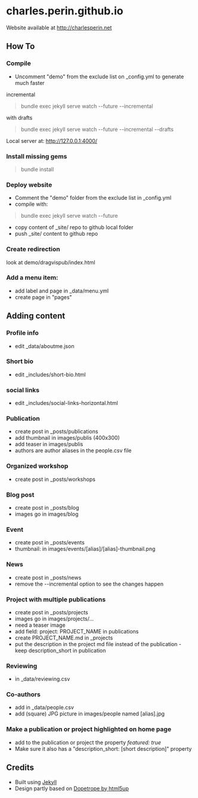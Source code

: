 # charles.perin.github.io

Website available at http://charlesperin.net


## How To

### Compile
- Uncomment "demo" from the exclude list on \_config.yml to generate much faster

incremental
> bundle exec jekyll serve watch --future --incremental

with drafts
> bundle exec jekyll serve watch --future --incremental --drafts

Local server at: http://127.0.0.1:4000/



### Install missing gems
> bundle install

### Deploy website
- Comment the "demo" folder from the exclude list in \_config.yml
- compile with:
> bundle exec jekyll serve watch --future
- copy content of \_site/ repo to github local folder
- push \_site/ content to github repo

### Create redirection
look at demo/dragvispub/index.html

### Add a menu item:
- add label and page in \_data/menu.yml
- create page in "pages"









## Adding content

### Profile info
- edit \_data/aboutme.json

### Short bio
- edit \_includes/short-bio.html

### social links
- edit \_includes/social-links-horizontal.html

### Publication
- create post in \_posts/publications
- add thumbnail in images/publis (400x300)
- add teaser in images/publis
- authors are author aliases in the people.csv file

### Organized workshop
- create post in \_posts/workshops

### Blog post
- create post in \_posts/blog
- images go in images/blog

### Event
- create post in \_posts/events
- thumbnail: in images/events/[alias]/[alias]-thumbnail.png

### News
- create post in \_posts/news
- remove the --incremental option to see the changes happen

### Project with multiple publications
- create post in \_posts/projects
- images go in images/projects/...
- need a teaser image
- add field: project: PROJECT_NAME in publications
- create PROJECT_NAME.md in \_projects
- put the description in the project md file instead of the publication - keep description_short in publication

### Reviewing
- in \_data/reviewing.csv

### Co-authors
- add in \_data/people.csv
- add (square) JPG picture in images/people named [alias].jpg

### Make a publication or project highlighted on home page
- add to the publication or project the property _featured: true_
- Make sure it also has a "description_short: [short description]" property





## Credits
- Built using [Jekyll](https://jekyllrb.com/)
- Design partly based on [Dopetrope by html5up](https://html5up.net/dopetrope)
